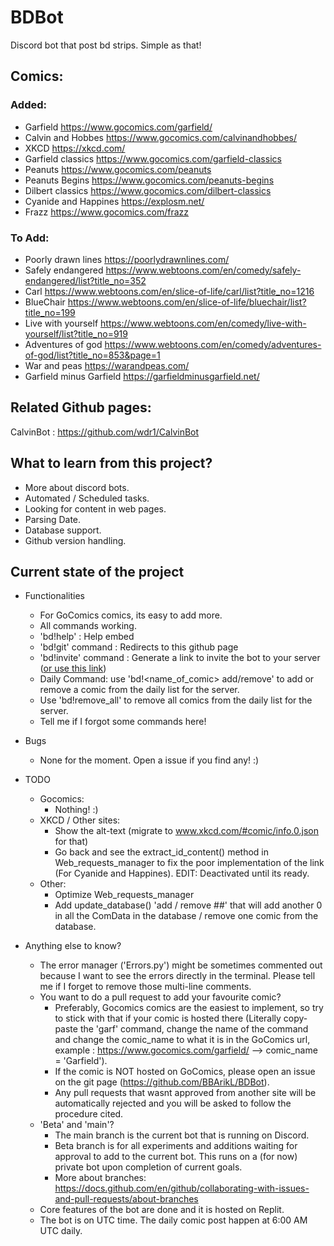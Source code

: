 # BDBot

Discord bot that post bd strips. Simple as that!

## Comics:
### Added:
- Garfield https://www.gocomics.com/garfield/
- Calvin and Hobbes https://www.gocomics.com/calvinandhobbes/
- XKCD https://xkcd.com/
- Garfield classics https://www.gocomics.com/garfield-classics
- Peanuts https://www.gocomics.com/peanuts
- Peanuts Begins https://www.gocomics.com/peanuts-begins
- Dilbert classics https://www.gocomics.com/dilbert-classics
- Cyanide and Happines https://explosm.net/
- Frazz https://www.gocomics.com/frazz
### To Add:
- Poorly drawn lines https://poorlydrawnlines.com/
- Safely endangered https://www.webtoons.com/en/comedy/safely-endangered/list?title_no=352
- Carl https://www.webtoons.com/en/slice-of-life/carl/list?title_no=1216
- BlueChair https://www.webtoons.com/en/slice-of-life/bluechair/list?title_no=199
- Live with yourself https://www.webtoons.com/en/comedy/live-with-yourself/list?title_no=919
- Adventures of god https://www.webtoons.com/en/comedy/adventures-of-god/list?title_no=853&page=1
- War and peas https://warandpeas.com/
- Garfield minus Garfield https://garfieldminusgarfield.net/

## Related Github pages: 
CalvinBot : https://github.com/wdr1/CalvinBot

## What to learn from this project?
- More about discord bots.
- Automated / Scheduled tasks.
- Looking for content in web pages.
- Parsing Date.
- Database support.
- Github version handling.

## Current state of the project
- Functionalities
  - For GoComics comics, its easy to add more.
  - All commands working.
  - 'bd!help' : Help embed
  - 'bd!git' command : Redirects to this github page
  - 'bd!invite' command : Generate a link to invite the bot to your server ([or use this link](https://discord.com/api/oauth2/authorize?client_id=807780409362481163&permissions=0&scope=bot))
  - Daily Command: use 'bd!<name_of_comic> add/remove' to add or remove a comic from the daily list for the server.
  - Use 'bd!remove_all' to remove all comics from the daily list for the server.
  - Tell me if I forgot some commands here!

- Bugs
  - None for the moment. Open a issue if you find any! :)

- TODO
  - Gocomics:
    - Nothing! :)
  - XKCD / Other sites:
    - Show the alt-text (migrate to www.xkcd.com/#comic/info.0.json for that)
    - Go back and see the extract_id_content() method in Web_requests_manager to fix the poor implementation of the link (For Cyanide and Happines). EDIT: Deactivated until its ready.
  - Other:
    - Optimize Web_requests_manager
    - Add update_database() 'add / remove ##' that will add another 0 in all the ComData in the database / remove one comic from the database.
 
- Anything else to know?
  - The error manager ('Errors.py') might be sometimes commented out because I want to see the errors directly in the terminal. Please tell me if I forget to remove those multi-line comments.
  - You want to do a pull request to add your favourite comic? 
    - Preferably, Gocomics comics are the easiest to implement, so try to stick with that if your comic is hosted there (Literally copy-paste the 'garf' command, change the name of the command and change the comic_name to what it is in the GoComics url, example : https://www.gocomics.com/garfield/ --> comic_name = 'Garfield').
    - If the comic is NOT hosted on GoComics, please open an issue on the git page (https://github.com/BBArikL/BDBot). 
    - Any pull requests that wasnt approved from another site will be automatically rejected and you will be asked to follow the procedure cited.
  - 'Beta' and 'main'?
    - The main branch is the current bot that is running on Discord.
    - Beta branch is for all experiments and additions waiting for approval to add to the current bot. This runs on a (for now) private bot upon completion of current goals.
    - More about branches: https://docs.github.com/en/github/collaborating-with-issues-and-pull-requests/about-branches
  - Core features of the bot are done and it is hosted on Replit.
  - The bot is on UTC time. The daily comic post happen at 6:00 AM UTC daily.

